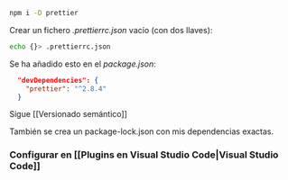 ```bash
npm i -D prettier

```
Crear un  fichero *.prettierrc.json* vacío (con dos llaves):
```bash
echo {}> .prettierrc.json
```

Se ha añadido esto en el *package.json*:

```json
  "devDependencies": {
    "prettier": "^2.8.4"
  }
```
Sigue [[Versionado semántico]]

También se crea un package-lock.json con mis dependencias exactas.

### Configurar en [[Plugins en Visual Studio Code|Visual Studio Code]]


